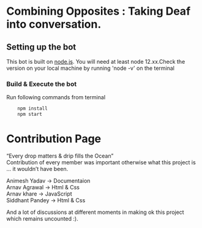 #                       Combining Opposites : Taking Deaf into conversation.

## Setting up the bot

This bot is built on  [node.js](https://nodejs.org/en/). You will need at least node 12.xx.Check the version on your local machine by running 'node -v' on the terminal 

### Build & Execute the bot

 Run following commands from terminal
```bash
    npm install
    npm start
```
# Contribution Page

“Every drop matters & drip fills the Ocean”                                                                            
Contribution of every member was important otherwise what this project is … it wouldn’t have been.                     
                                                                                             
Animesh Yadav    -> Documentaion                                                                                       
Arnav Agrawal    -> Html & Css                                                                                         
Arnav khare      -> JavaScript                                                                                       
Siddhant Pandey  -> Html & Css                                                                                         

And a lot of discussions at different moments in making ok this project which remains uncounted :).
